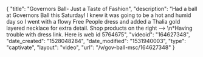 {
    "title": "Governors Ball- Just a Taste of Fashion",
    "description": "Had a ball at Governors Ball this Saturday! I knew it was going to be a hot and humid day so I went with a flowy Free People dress and added a Thalia gold layered necklace for extra detail. Shop products on the right --> \n*Having trouble with dress link. Here is web id 5764675",
    "videoid": "164627348",
    "date_created": "1528048284",
    "date_modified": "1531940003",
    "type": "captivate",
    "layout": "video",
    "url": "\/v\/gov-ball-msc\/164627348"
}